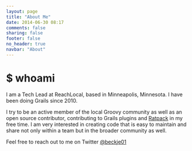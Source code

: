 ```yaml
---
layout: page
title: "About Me"
date: 2014-06-30 08:17
comments: false
sharing: false
footer: false
no_header: true
navbar: "About"
---
```


# $ whoami

I am a Tech Lead at ReachLocal, based in Minneapolis, Minnesota. I have been doing Grails since 2010.

I try to be an active member of the local Groovy community as well as an open source contributor, contributing to Grails plugins and [Ratpack](http://ratpack.io) in my free time. I am very interested in creating code that is easy to maintain and share not only within a team but in the broader community as well.

Feel free to reach out to me on Twitter [@beckje01](https://twitter.com/beckje01)
